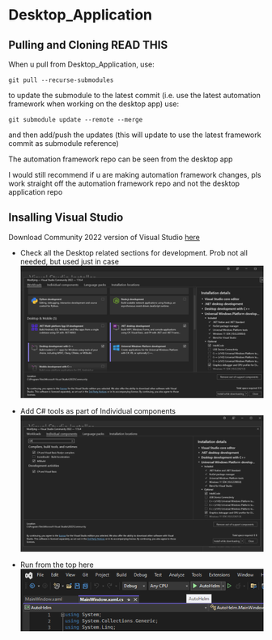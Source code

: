 # Desktop_Application

## Pulling and Cloning READ THIS
When u pull from Desktop_Application, use:
```
git pull --recurse-submodules
```

to update the submodule to the latest commit (i.e. use the latest automation framework when working on the desktop app) use:
```
git submodule update --remote --merge
```
and then add/push the updates (this will update to use the latest framework commit as submodule reference)

The automation framework repo can be seen from the desktop app

I would still recommend if u are making automation framework changes, pls work straight off the automation framework repo and not the desktop application repo

## Insalling Visual Studio
Download Community 2022 version of Visual Studio [here](https://visualstudio.microsoft.com/vs/)

- Check all the Desktop related sections for development. Prob not all needed, but used just in case
![Alt text](image.png)

- Add C# tools as part of Individual components
![Alt text](image-1.png)

- Run from the top here
![Alt text](image-2.png)
